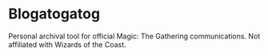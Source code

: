 # Blogatogatog

Personal archival tool for official Magic: The Gathering communications. Not affiliated with Wizards of the Coast.
